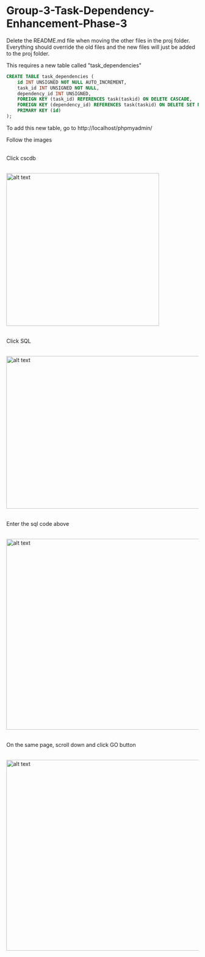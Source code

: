# Group-3-Task-Dependency-Enhancement-Phase-3

Delete the README.md file when moving the other files in the proj folder. 
<br>
Everything should override the old files and the new files will just be added to the proj folder.

This requires a new table called "task_dependencies"

```sql
CREATE TABLE task_dependencies (
    id INT UNSIGNED NOT NULL AUTO_INCREMENT,
    task_id INT UNSIGNED NOT NULL,
    dependency_id INT UNSIGNED,
    FOREIGN KEY (task_id) REFERENCES task(taskid) ON DELETE CASCADE,
    FOREIGN KEY (dependency_id) REFERENCES task(taskid) ON DELETE SET NULL,
    PRIMARY KEY (id)
);
```

To add this new table, go to http://localhost/phpmyadmin/

Follow the images
<br>
<p><p>
<br>
Click cscdb
<br>
<p><p>
<br>
<img src="https://cdn.discordapp.com/attachments/1028895750819692616/1101260952642519110/image.png" alt="alt text" width="400" height="400">
<br>
<p><p>
<br>
Click SQL
<br>
<p><p>
<br>
<img src="https://cdn.discordapp.com/attachments/1028895750819692616/1101261089464922112/image.png" alt="alt text" width="1000" height="400">
<br>
<p><p>
<br>
Enter the sql code above
<br>
<p><p>
<br>
<img src="https://cdn.discordapp.com/attachments/1028895750819692616/1101261278049222706/image.png" alt="alt text" width="1000" height="500">    
<br>
<p><p>
<br>
On the same page, scroll down and click GO button
<br>
<p><p>
<br>
<img src="https://cdn.discordapp.com/attachments/1028895750819692616/1101261553950523523/image.png" alt="alt text" width="1000" height="500">    
    
    
    
   


